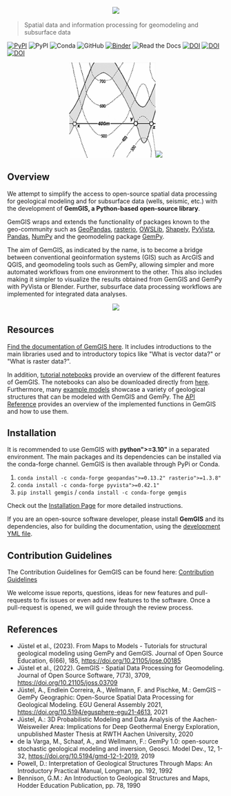 <p align="center"><img src="https://raw.githubusercontent.com/cgre-aachen/gemgis/main/docs/getting_started/images/Modern1.png" width="600">

> Spatial data and information processing for geomodeling and subsurface data


[![PyPI](https://img.shields.io/badge/python-3-blue.svg)](https://www.python.org/downloads/)
![PyPI](https://img.shields.io/pypi/v/gemgis)
![Conda](https://img.shields.io/conda/vn/conda-forge/gemgis)
![GitHub](https://img.shields.io/github/license/cgre-aachen/gemgis)
[![Binder](https://mybinder.org/badge_logo.svg)](https://mybinder.org/v2/gh/cgre-aachen/gemgis/main)
![Read the Docs](https://img.shields.io/readthedocs/gemgis)
[![DOI](https://joss.theoj.org/papers/10.21105/joss.03709/status.svg)](https://doi.org/10.21105/joss.03709)
[![DOI](https://zenodo.org/badge/DOI/10.5281/zenodo.6511767.svg)](https://doi.org/10.5281/zenodo.6511767)
[![DOI](https://img.shields.io/badge/DOI-https%3A%2F%2Fdoi.org%2F10.5194%2Fegusphere--egu21--4613-blue)](https://doi.org/10.5194/egusphere-egu21-4613)

<p align="center"><img src="https://raw.githubusercontent.com/cgre-aachen/gemgis/main/docs/getting_started/images/task1.png" width="200"><img src="https://raw.githubusercontent.com/cgre-aachen/gemgis/main/docs/getting_started/images/model1.png" width="300"></p>

## Overview 

We attempt to simplify the access to open-source spatial data processing for geological modeling and for subsurface data (wells, seismic, etc.) with the development of **GemGIS, a Python-based open-source library**. 

GemGIS wraps and extends the functionality of packages known to the geo-community such as [GeoPandas](https://geopandas.org/), [rasterio](https://rasterio.readthedocs.io/en/latest/#), [OWSLib](https://geopython.github.io/OWSLib/), [Shapely](https://shapely.readthedocs.io/en/latest/manual.html), [PyVista](https://docs.pyvista.org/), [Pandas](https://pandas.pydata.org/), [NumPy](https://numpy.org/) and the geomodeling package [GemPy](https://docs.gempy.org/). 

The aim of GemGIS, as indicated by the name, is to become a bridge between conventional geoinformation systems (GIS) such as ArcGIS and QGIS, and geomodeling tools such as GemPy, allowing simpler and more automated workflows from one environment to the other. This also includes making it simpler to visualize the results obtained from GemGIS and GemPy with PyVista or Blender. Further, subsurface data processing workflows are implemented for integrated data analyses.

<p align="center"><img src="https://raw.githubusercontent.com/cgre-aachen/gemgis/main/joss/images/fig1.png" width="800">

<a name="doc"></a>
## Resources

[Find the documentation of GemGIS here](https://gemgis.readthedocs.io/en/latest/index.html). It includes introductions to the main libraries used and to introductory topics like "What is vector data?" or "What is raster data?". 

In addition, [tutorial notebooks](https://gemgis.readthedocs.io/en/latest/getting_started/tutorial/index.html) provide an overview of the different features of GemGIS. The notebooks can also be downloaded directly from [here](https://rwth-aachen.sciebo.de/s/AfXRsZywYDbUF34/download?path=%2F&files=tutorials01_53.zip).
Furthermore, many [example models](https://gemgis.readthedocs.io/en/latest/getting_started/example/index.html) showcase a variety of geological structures that can be modeled with GemGIS and GemPy. The [API Reference](https://gemgis.readthedocs.io/en/latest/getting_started/api.html#) provides an overview of the implemented functions in GemGIS and how to use them. 



<a name="installation"></a>
## Installation
It is recommended to use GemGIS with **python">=3.10"** in a separated environment. The main packages and its dependencies can be installed via the conda-forge channel. GemGIS is then available through PyPi or Conda. 
1) `conda install -c conda-forge geopandas">=0.13.2" rasterio">=1.3.8"`
2) `conda install -c conda-forge pyvista">=0.42.1"`
3) `pip install gemgis` / `conda install -c conda-forge gemgis`

Check out the [Installation Page](https://gemgis.readthedocs.io/en/latest/getting_started/installation.html) for more detailed instructions. 

If you are an open-source software developer, please install **GemGIS** and its dependencies, also for building the documentation, using the [development YML file](https://github.com/cgre-aachen/gemgis/blob/main/environment_dev.yml).
<a name="contributing"></a>
## Contribution Guidelines
The Contribution Guidelines for GemGIS can be found here: [Contribution Guidelines](https://github.com/cgre-aachen/gemgis/blob/main/CONTRIBUTING.md) 

We welcome issue reports, questions, ideas for new features and pull-requests to fix issues or even add new features to the software. Once a pull-request is opened, we will guide through the review process. 


<a name="ref"></a>
## References

* Jüstel et al., (2023). From Maps to Models - Tutorials for structural geological modeling using GemPy and GemGIS. Journal of Open Source Education, 6(66), 185, https://doi.org/10.21105/jose.00185
* Jüstel et al., (2022). GemGIS - Spatial Data Processing for Geomodeling. Journal of Open Source Software, 7(73), 3709, https://doi.org/10.21105/joss.03709
* Jüstel, A., Endlein Correira, A., Wellmann, F. and Pischke, M.: GemGIS – GemPy Geographic: Open-Source Spatial Data Processing for Geological Modeling. EGU General Assembly 2021, https://doi.org/10.5194/egusphere-egu21-4613, 2021
* Jüstel, A.: 3D Probabilistic Modeling and Data Analysis of the Aachen-Weisweiler Area: Implications for Deep Geothermal Energy Exploration, unpublished Master Thesis at RWTH Aachen University, 2020
* de la Varga, M., Schaaf, A., and Wellmann, F.: GemPy 1.0: open-source stochastic geological modeling and inversion, Geosci. Model Dev., 12, 1-32, https://doi.org/10.5194/gmd-12-1-2019, 2019
* Powell, D.: Interpretation of Geological Structures Through Maps: An Introductory Practical Manual, Longman, pp. 192, 1992
* Bennison, G.M.: An Introduction to Geological Structures and Maps, Hodder Education Publication, pp. 78, 1990
